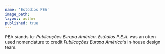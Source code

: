 ```yaml
---
name: 'Estúdios PEA'
image_path:
layout: author
published: true
---
```

PEA stands for _Publicações Europa América_. _Estúdios P.E.A._ was an often used nomenclature to credit _Publicações Europa América_'s in-house design team.
